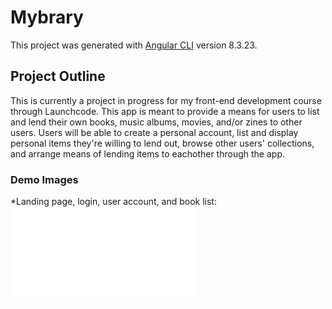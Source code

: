 # Mybrary

This project was generated with [Angular CLI](https://github.com/angular/angular-cli) version 8.3.23.

## Project Outline

This is currently a project in progress for my front-end development course through Launchcode. This app is meant to provide a means for users to list and lend their own books, music albums, movies, and/or zines to other users. Users will be able to create a personal account, list and display personal items they're willing to lend out, browse other users' collections, and arrange means of lending items to eachother through the app.   

### Demo Images

*Landing page, login, user account, and book list: ![Demo Pics](DemoPics.pdf) 






